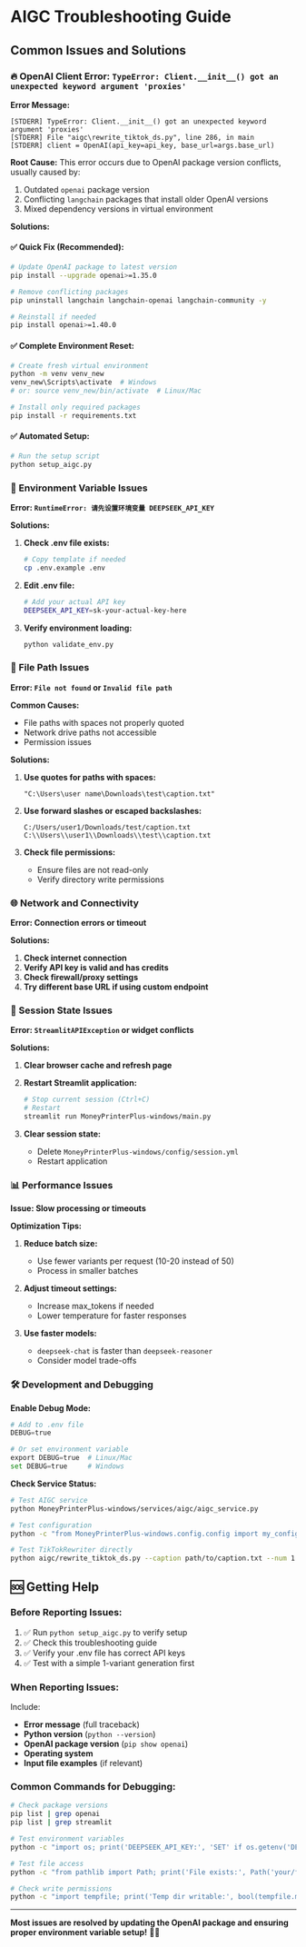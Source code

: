 # AIGC Troubleshooting Guide

## Common Issues and Solutions

### 🔥 OpenAI Client Error: `TypeError: Client.__init__() got an unexpected keyword argument 'proxies'`

**Error Message:**
```
[STDERR] TypeError: Client.__init__() got an unexpected keyword argument 'proxies'
[STDERR] File "aigc\rewrite_tiktok_ds.py", line 286, in main
[STDERR] client = OpenAI(api_key=api_key, base_url=args.base_url)
```

**Root Cause:**
This error occurs due to OpenAI package version conflicts, usually caused by:
1. Outdated `openai` package version
2. Conflicting `langchain` packages that install older OpenAI versions
3. Mixed dependency versions in virtual environment

**Solutions:**

#### ✅ **Quick Fix (Recommended):**
```bash
# Update OpenAI package to latest version
pip install --upgrade openai>=1.35.0

# Remove conflicting packages
pip uninstall langchain langchain-openai langchain-community -y

# Reinstall if needed
pip install openai>=1.40.0
```

#### ✅ **Complete Environment Reset:**
```bash
# Create fresh virtual environment
python -m venv venv_new
venv_new\Scripts\activate  # Windows
# or: source venv_new/bin/activate  # Linux/Mac

# Install only required packages
pip install -r requirements.txt
```

#### ✅ **Automated Setup:**
```bash
# Run the setup script
python setup_aigc.py
```

### 🔧 Environment Variable Issues

**Error: `RuntimeError: 请先设置环境变量 DEEPSEEK_API_KEY`**

**Solutions:**
1. **Check .env file exists:**
   ```bash
   # Copy template if needed
   cp .env.example .env
   ```

2. **Edit .env file:**
   ```bash
   # Add your actual API key
   DEEPSEEK_API_KEY=sk-your-actual-key-here
   ```

3. **Verify environment loading:**
   ```bash
   python validate_env.py
   ```

### 📁 File Path Issues

**Error: `File not found` or `Invalid file path`**

**Common Causes:**
- File paths with spaces not properly quoted
- Network drive paths not accessible
- Permission issues

**Solutions:**
1. **Use quotes for paths with spaces:**
   ```
   "C:\Users\user name\Downloads\test\caption.txt"
   ```

2. **Use forward slashes or escaped backslashes:**
   ```
   C:/Users/user1/Downloads/test/caption.txt
   C:\\Users\\user1\\Downloads\\test\\caption.txt
   ```

3. **Check file permissions:**
   - Ensure files are not read-only
   - Verify directory write permissions

### 🌐 Network and Connectivity

**Error: Connection errors or timeout**

**Solutions:**
1. **Check internet connection**
2. **Verify API key is valid and has credits**
3. **Check firewall/proxy settings**
4. **Try different base URL if using custom endpoint**

### 🔄 Session State Issues

**Error: `StreamlitAPIException` or widget conflicts**

**Solutions:**
1. **Clear browser cache and refresh page**
2. **Restart Streamlit application:**
   ```bash
   # Stop current session (Ctrl+C)
   # Restart
   streamlit run MoneyPrinterPlus-windows/main.py
   ```

3. **Clear session state:**
   - Delete `MoneyPrinterPlus-windows/config/session.yml`
   - Restart application

### 📊 Performance Issues

**Issue: Slow processing or timeouts**

**Optimization Tips:**
1. **Reduce batch size:**
   - Use fewer variants per request (10-20 instead of 50)
   - Process in smaller batches

2. **Adjust timeout settings:**
   - Increase max_tokens if needed
   - Lower temperature for faster responses

3. **Use faster models:**
   - `deepseek-chat` is faster than `deepseek-reasoner`
   - Consider model trade-offs

### 🛠️ Development and Debugging

**Enable Debug Mode:**
```python
# Add to .env file
DEBUG=true

# Or set environment variable
export DEBUG=true  # Linux/Mac
set DEBUG=true     # Windows
```

**Check Service Status:**
```bash
# Test AIGC service
python MoneyPrinterPlus-windows/services/aigc/aigc_service.py

# Test configuration
python -c "from MoneyPrinterPlus-windows.config.config import my_config; print('Config loaded:', bool(my_config.get('aigc')))"

# Test TikTokRewriter directly
python aigc/rewrite_tiktok_ds.py --caption path/to/caption.txt --num 1
```

## 🆘 Getting Help

### Before Reporting Issues:
1. ✅ Run `python setup_aigc.py` to verify setup
2. ✅ Check this troubleshooting guide
3. ✅ Verify your .env file has correct API keys
4. ✅ Test with a simple 1-variant generation first

### When Reporting Issues:
Include:
- **Error message** (full traceback)
- **Python version** (`python --version`)
- **OpenAI package version** (`pip show openai`)
- **Operating system**
- **Input file examples** (if relevant)

### Common Commands for Debugging:
```bash
# Check package versions
pip list | grep openai
pip list | grep streamlit

# Test environment variables
python -c "import os; print('DEEPSEEK_API_KEY:', 'SET' if os.getenv('DEEPSEEK_API_KEY') else 'NOT SET')"

# Test file access
python -c "from pathlib import Path; print('File exists:', Path('your/file/path.txt').exists())"

# Check write permissions
python -c "import tempfile; print('Temp dir writable:', bool(tempfile.mkdtemp()))"
```

---

**Most issues are resolved by updating the OpenAI package and ensuring proper environment variable setup!** 🎯✨
